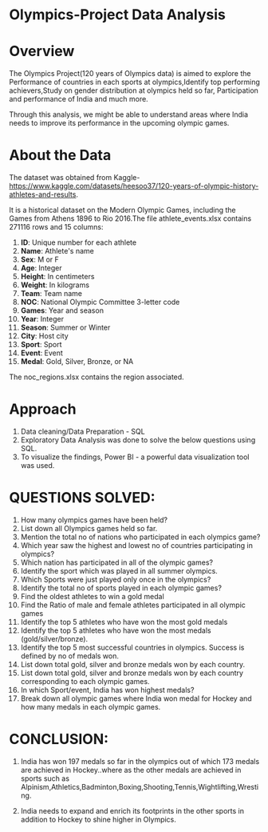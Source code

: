 # Olympics-Project Data Analysis

# Overview
The Olympics Project(120 years of Olympics data) is aimed to explore the Performance of countries in each sports at olympics,Identify top performing achievers,Study on gender distribution at olympics held so far, Participation and performance of India and much more.

Through this analysis, we might be able to understand areas where India needs to improve its performance in the upcoming olympic games. 

# About the Data
The dataset was obtained from Kaggle-https://www.kaggle.com/datasets/heesoo37/120-years-of-olympic-history-athletes-and-results.

It is a historical dataset on the Modern Olympic Games, including the Games from Athens 1896 to Rio 2016.The file athlete_events.xlsx contains 271116 rows and 15 columns:

1. **ID**: Unique number for each athlete
2. **Name**: Athlete's name
3. **Sex**: M or F
4. **Age**: Integer
5. **Height**: In centimeters
6. **Weight**: In kilograms
7. **Team**: Team name
8. **NOC**: National Olympic Committee 3-letter code
9. **Games**: Year and season
10. **Year**: Integer
11. **Season**: Summer or Winter
12. **City**: Host city
13. **Sport**: Sport
14. **Event**: Event
15. **Medal**: Gold, Silver, Bronze, or NA


The noc_regions.xlsx contains the region associated.

# Approach
1. Data cleaning/Data Preparation - SQL
2. Exploratory Data Analysis was done to solve the below questions using SQL.
3. To visualize the findings, Power BI - a powerful data visualization tool was used.

# QUESTIONS SOLVED:
1. How many olympics games have been held?
2. List down all Olympics games held so far.
3. Mention the total no of nations who participated in each olympics game?
4. Which year saw the highest and lowest no of countries participating in olympics?
5. Which nation has participated in all of the olympic games?
6. Identify the sport which was played in all summer olympics.
7. Which Sports were just played only once in the olympics?
8. Identify the total no of sports played in each olympic games?
9. Find the oldest athletes to win a gold medal
10. Find the Ratio of male and female athletes participated in all olympic games
11. Identify the top 5 athletes who have won the most gold medals
12. Identify the top 5 athletes who have won the most medals (gold/silver/bronze).
13. Identify the top 5 most successful countries in olympics. Success is defined by no of medals won.
14. List down total gold, silver and bronze medals won by each country.
15. List down total gold, silver and bronze medals won by each country corresponding to each olympic games.
16. In which Sport/event, India has won highest medals?
17. Break down all olympic games where India won medal for Hockey and how many medals in each olympic games.

# CONCLUSION:
1. India has won 197 medals so far in the olympics out of which 173 medals are achieved in Hockey..where as the other medals are achieved in sports such as Alpinism,Athletics,Badminton,Boxing,Shooting,Tennis,Wightlifting,Wresting.

2. India needs to expand and enrich its footprints in the other sports in addition to Hockey to shine higher in Olympics.
